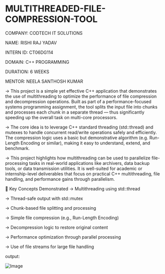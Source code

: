 # MULTITHREADED-FILE-COMPRESSION-TOOL

COMPANY: CODTECH IT SOLUTIONS

NAME: RISHI RAJ YADAV

INTERN ID: CT06DG114

DOMAIN: C++ PROGRAMMING

DURATION: 6 WEEKS

MENTOR: NEELA SANTHOSH KUMAR

-> This project is a simple yet effective C++ application that demonstrates the use of multithreading to optimize the performance of file compression and decompression operations. Built as       part of a performance-focused systems programming assignment, the tool splits the input file into chunks and processes each chunk in a separate thread — thus significantly speeding up the     overall task on multi-core processors.

-> The core idea is to leverage C++ standard threading (std::thread) and mutexes to handle concurrent read/write operations safely and efficiently. The compression logic uses a basic but         demonstrative algorithm (e.g. Run-Length Encoding or similar), making it easy to understand, extend, and benchmark.

-> This project highlights how multithreading can be used to parallelize file-processing tasks in real-world applications like archivers, data backup tools, or data transmission utilities. It    is well-suited for academic or internship-level deliverables that focus on practical C++ multithreading, file handling, and performance gains through parallelism.

🧠 Key Concepts Demonstrated
-> Multithreading using std::thread

-> Thread-safe output with std::mutex

-> Chunk-based file splitting and processing

-> Simple file compression (e.g., Run-Length Encoding)

-> Decompression logic to restore original content

-> Performance optimization through parallel processing

-> Use of file streams for large file handling

output:

![Image](https://github.com/user-attachments/assets/40c26dd0-cb12-4a88-868e-5498240c5366)
